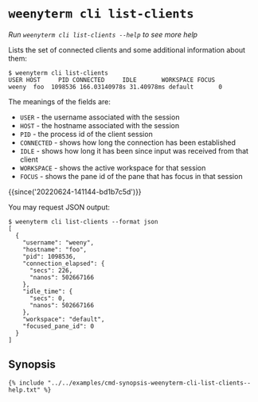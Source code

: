 # `weenyterm cli list-clients`

*Run `weenyterm cli list-clients --help` to see more help*

Lists the set of connected clients and some additional information about them:

```
$ weenyterm cli list-clients
USER HOST     PID CONNECTED     IDLE       WORKSPACE FOCUS
weeny  foo  1098536 166.03140978s 31.40978ms default       0
```

The meanings of the fields are:

* `USER` - the username associated with the session
* `HOST` - the hostname associated with the session
* `PID` - the process id of the client session
* `CONNECTED` - shows how long the connection has been established
* `IDLE` - shows how long it has been since input was received from that client
* `WORKSPACE` - shows the active workspace for that session
* `FOCUS` - shows the pane id of the pane that has focus in that session

{{since('20220624-141144-bd1b7c5d')}}

You may request JSON output:

```
$ weenyterm cli list-clients --format json
[
  {
    "username": "weeny",
    "hostname": "foo",
    "pid": 1098536,
    "connection_elapsed": {
      "secs": 226,
      "nanos": 502667166
    },
    "idle_time": {
      "secs": 0,
      "nanos": 502667166
    },
    "workspace": "default",
    "focused_pane_id": 0
  }
]
```

## Synopsis

```console
{% include "../../examples/cmd-synopsis-weenyterm-cli-list-clients--help.txt" %}
```
